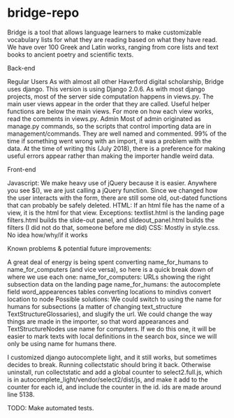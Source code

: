 # bridge-repo
Bridge is a tool that allows language learners to make customizable vocabulary lists for what they are reading based on what they have read. We have over 100 Greek and Latin works, ranging from core lists and text books to ancient poetry and scientific texts.

Back-end

Regular Users
As with almost all other Haverford digital scholarship, Bridge uses django. This version is using Django 2.0.6. As with most django projects,
most of the server side computation happens in views.py. The main user views appear in the order that they are called. Useful helper functions
are below the main views. For more on how each view works, read the comments in views.py.
Admin
Most of admin originated as manage.py commands, so the scripts that control importing data are in management/commands. They are well named and
commented. 99% of the time if something went wrong with an import, it was a problem with the data. At the time of writing this (July 2018), there
is a preference for making useful errors appear rather than making the importer handle weird data.

Front-end

Javascript:
We make heavy use of jQuery because it is easier. Anywhere you see $(), we are just calling a jQuery function. Since we changed how the user
interacts with the form, there are still some old, out-dated functions that can probably be safely deleted.
HTML:
If an html file has the name of a view, it is the html for that view. Exceptions:
textlist.html is the landing page
filters.html builds the slide-out panel, and slideout_panel.html builds the filters (I did not do that, someone before me did)
CSS:
Mostly in style.css. No idea how/why/if it works


Known problems & potential future improvements:

A great deal of energy is being spent converting name_for_humans to name_for_computers (and vice versa), so here is a quick break down of where
we use each one:
name_for_computers:
  URLs
  showing the right subsection data on the landing page
name_for_humans:
  the autocomplete field
  word_appearences tables
  converting locations to mindivs
  convert location to node
Possible solutions:
We could switch to using the name for humans for subsections (a matter of changing text_structure TextStructureGlossaries), and slugify the url.
We could change the way things are made in the importer, so that word appearances and TextStructureNodes use name for computers. If we do this
one, it will be easier to mark texts with local definitions in the search box, since we will only be using name for humans there.

I customized django autocomplete light, and it still works, but sometimes decides to break. Running collectstatic should bring it back.
Otherwise uninstall, run collectstatic and add a global counter to select2.full.js, which is in autocomplete_light/vendor/select2/dist/js, and make it add to the counter for each id, and include the counter in the id. ids are made around line 5138.

TODO:
Make automated tests.
